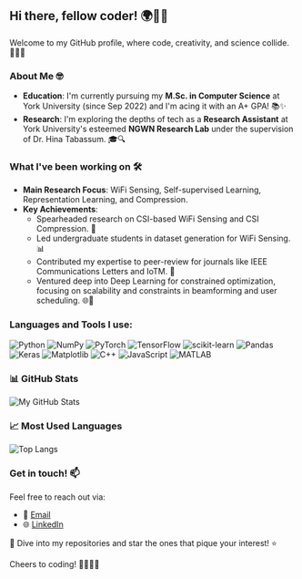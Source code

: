 ## Hi there, fellow coder! 🌍👩‍💻

Welcome to my GitHub profile, where code, creativity, and science collide. 🚀🔬💡

### About Me 🤓
- **Education**: I'm currently pursuing my **M.Sc. in Computer Science** at York University (since Sep 2022) and I'm acing it with an A+ GPA! 📚✨
- **Research**: I'm exploring the depths of tech as a **Research Assistant** at York University's esteemed **NGWN Research Lab** under the supervision of Dr. Hina Tabassum. 🎓🔍

### What I've been working on 🛠️
- **Main Research Focus**: WiFi Sensing, Self-supervised Learning, Representation Learning, and Compression.
- **Key Achievements**:
  - Spearheaded research on CSI-based WiFi Sensing and CSI Compression. 📡
  - Led undergraduate students in dataset generation for WiFi Sensing. 📊
  - Contributed my expertise to peer-review for journals like IEEE Communications Letters and IoTM. 📝
  - Ventured deep into Deep Learning for constrained optimization, focusing on scalability and constraints in beamforming and user scheduling. 🌐💪

### Languages and Tools I use:
![Python](https://img.shields.io/badge/Python-%233776AB.svg?style=for-the-badge&logo=Python&logoColor=white)
![NumPy](https://img.shields.io/badge/numpy-%23013243.svg?style=for-the-badge&logo=numpy&logoColor=white)
![PyTorch](https://img.shields.io/badge/PyTorch-%23EE4C2C.svg?style=for-the-badge&logo=PyTorch&logoColor=white)
![TensorFlow](https://img.shields.io/badge/TensorFlow-%23FF6F00.svg?style=for-the-badge&logo=TensorFlow&logoColor=white)
![scikit-learn](https://img.shields.io/badge/scikit--learn-%23F7931E.svg?style=for-the-badge&logo=scikit-learn&logoColor=white)
![Pandas](https://img.shields.io/badge/pandas-%23150458.svg?style=for-the-badge&logo=pandas&logoColor=white)
![Keras](https://img.shields.io/badge/Keras-%23D00000.svg?style=for-the-badge&logo=Keras&logoColor=white)
![Matplotlib](https://img.shields.io/badge/Matplotlib-%23ffffff.svg?style=for-the-badge&logo=Matplotlib&logoColor=black)
![C++](https://img.shields.io/badge/C++-%2300599C.svg?style=for-the-badge&logo=cplusplus&logoColor=white)
![JavaScript](https://img.shields.io/badge/JavaScript-%23F7DF1E.svg?style=for-the-badge&logo=javascript&logoColor=black)
![MATLAB](https://img.shields.io/badge/MATLAB-%23BB0032.svg?style=for-the-badge&logo=MATLAB&logoColor=white)

### 📊 GitHub Stats
![My GitHub Stats](https://github-readme-stats.vercel.app/api?username=bornabr&show_icons=true)

### 📈 Most Used Languages
![Top Langs](https://github-readme-stats.vercel.app/api/top-langs/?username=bornabr&layout=compact)

### Get in touch! 📫
Feel free to reach out via:
- 📧 [Email](mailto:bornabarahimi@gmail.com)
- 🌐 [LinkedIn](https://www.linkedin.com/in/borna-barahimi/)

🔔 Dive into my repositories and star the ones that pique your interest! ⭐

Cheers to coding! 🎉👩‍💻🚀
